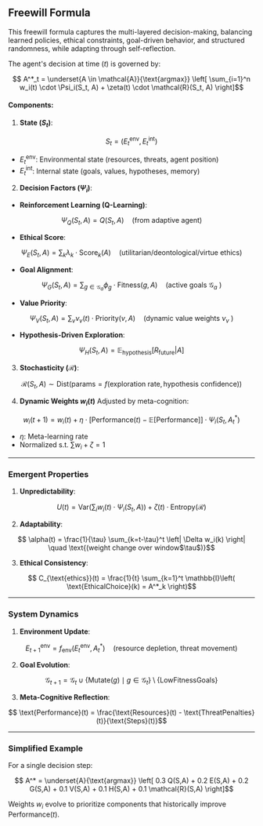 ## **Freewill Formula**
This freewill formula captures the multi-layered decision-making, balancing learned policies, ethical constraints, goal-driven behavior, and structured randomness, while adapting through self-reflection.

The agent's decision at time ($t$) is governed by:
```math
    A^*_t = \underset{A \in \mathcal{A}}{\text{argmax}} \left[ \sum_{i=1}^n w_i(t) \cdot \Psi_i(S_t, A) + \zeta(t) \cdot \mathcal{R}(S_t, A) \right]
```

#### **Components**:
1. **State ($S_t$)**:
```math
    S_t = \left( E^{\text{env}}_t, E^{\text{int}}_t \right)
```
  - $E^{\text{env}}_t$: Environmental state (resources, threats, agent position)
  - $E^{\text{int}}_t$: Internal state (goals, values, hypotheses, memory)

2. **Decision Factors ($\Psi_i$)**:
- **Reinforcement Learning (Q-Learning)**:
 ```math
    \Psi_Q(S_t, A) = Q(S_t, A) \quad \text{(from adaptive agent)}
 ```
- **Ethical Score**:
 ```math
    \Psi_E(S_t, A) = \sum_{k} \lambda_k \cdot \text{Score}_{k}(A) \quad \text{(utilitarian/deontological/virtue ethics)}
 ```
- **Goal Alignment**:
 ```math
    \Psi_G(S_t, A) = \sum_{g \in \mathcal{G}_a} \phi_g \cdot \text{Fitness}(g, A) \quad \text{(active goals $\mathcal{G}_a$ )}
 ```
- **Value Priority**:
 ```math
    \Psi_V(S_t, A) = \sum_{v} \nu_v(t) \cdot \text{Priority}(v, A) \quad \text{(dynamic value weights $\nu_v$ )}
 ```
- **Hypothesis-Driven Exploration**:
 ```math
    \Psi_H(S_t, A) = \mathbb{E}_{\text{hypothesis}}[R_{\text{future}} | A]
 ```

3. **Stochasticity ($\mathcal{R}$)**:
```math
    \mathcal{R}(S_t, A) \sim \text{Dist}\left(\text{params}=f(\text{exploration rate}, \text{hypothesis confidence})\right)
```

4. **Dynamic Weights $w_i(t)$** Adjusted by meta-cognition:
```math
    w_i(t+1) = w_i(t) + \eta \cdot \left[ \text{Performance}(t) - \mathbb{E}[\text{Performance}] \right] \cdot \Psi_i(S_t, A^*_t)
```
  - $\eta$: Meta-learning rate
  - Normalized s.t. $\sum w_i + \zeta = 1$

---

### **Emergent Properties**
1. **Unpredictability**:
```math
    U(t) = \text{Var}\left( \sum_{i} w_i(t) \cdot \Psi_i(S_t, A) \right) + \zeta(t) \cdot \text{Entropy}(\mathcal{R})
```
2. **Adaptability**:
```math
    \alpha(t) = \frac{1}{\tau} \sum_{k=t-\tau}^t \left| \Delta w_i(k) \right| \quad \text{(weight change over window$\tau$)}
```
3. **Ethical Consistency**:
```math
    C_{\text{ethics}}(t) = \frac{1}{t} \sum_{k=1}^t \mathbb{I}\left( \text{EthicalChoice}(k) = A^*_k \right)
```

---

### **System Dynamics**
1. **Environment Update**:
```math
    E^{\text{env}}_{t+1} = f_{\text{env}}(E^{\text{env}}_t, A^*_t) \quad \text{(resource depletion, threat movement)}
```
2. **Goal Evolution**:
```math
    \mathcal{G}_{t+1} = \mathcal{G}_t \cup \left\{ \text{Mutate}(g) \mid g \in \mathcal{G}_t \right\} \setminus \left\{ \text{LowFitnessGoals} \right\}
```
3. **Meta-Cognitive Reflection**:
```math
    \text{Performance}(t) = \frac{\text{Resources}(t) - \text{ThreatPenalties}(t)}{\text{Steps}(t)}
```

---

### **Simplified Example**
For a single decision step:
```math
    A^* = \underset{A}{\text{argmax}} \left[ 0.3 Q(S,A) + 0.2 E(S,A) + 0.2 G(S,A) + 0.1 V(S,A) + 0.1 H(S,A) + 0.1 \mathcal{R}(S,A) \right]
```
Weights $w_i$ evolve to prioritize components that historically improve $\text{Performance}(t)$.
